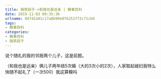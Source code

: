 ```yaml
---
title: 搞笑段子->和我也是远亲 | 糗事百科
date: 2019-11-03 09:35:36
urlname: 0d742a01c17a8b99e8f6251ff2c71cb9
tags: 
- 糗事百科
categories:
- 糗事百科
- 搞笑段子
---
```

说个随礼的我的邻居两个儿子，这是前题。

（和我也是远亲）俩儿子两年结5次婚（大的3次小的2次），人家取起媳妇我特么快随不起礼了（一次500）我这算糗吗


